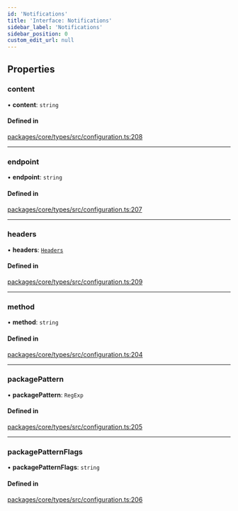 ```yaml
---
id: 'Notifications'
title: 'Interface: Notifications'
sidebar_label: 'Notifications'
sidebar_position: 0
custom_edit_url: null
---
```


## Properties

### content

• **content**: `string`

#### Defined in

[packages/core/types/src/configuration.ts:208](https://github.com/verdaccio/verdaccio/blob/10057a4ff/packages/core/types/src/configuration.ts#L208)

---

### endpoint

• **endpoint**: `string`

#### Defined in

[packages/core/types/src/configuration.ts:207](https://github.com/verdaccio/verdaccio/blob/10057a4ff/packages/core/types/src/configuration.ts#L207)

---

### headers

• **headers**: [`Headers`](Headers.md)

#### Defined in

[packages/core/types/src/configuration.ts:209](https://github.com/verdaccio/verdaccio/blob/10057a4ff/packages/core/types/src/configuration.ts#L209)

---

### method

• **method**: `string`

#### Defined in

[packages/core/types/src/configuration.ts:204](https://github.com/verdaccio/verdaccio/blob/10057a4ff/packages/core/types/src/configuration.ts#L204)

---

### packagePattern

• **packagePattern**: `RegExp`

#### Defined in

[packages/core/types/src/configuration.ts:205](https://github.com/verdaccio/verdaccio/blob/10057a4ff/packages/core/types/src/configuration.ts#L205)

---

### packagePatternFlags

• **packagePatternFlags**: `string`

#### Defined in

[packages/core/types/src/configuration.ts:206](https://github.com/verdaccio/verdaccio/blob/10057a4ff/packages/core/types/src/configuration.ts#L206)
